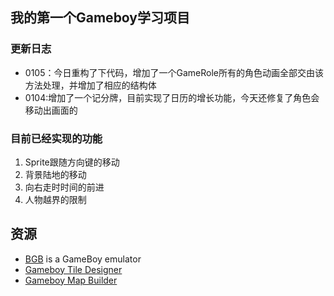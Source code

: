 ## 我的第一个Gameboy学习项目

### 更新日志

* 0105：今日重构了下代码，增加了一个GameRole所有的角色动画全部交由该方法处理，并增加了相应的结构体
* 0104:增加了一个记分牌，目前实现了日历的增长功能，今天还修复了角色会移动出画面的

### 目前已经实现的功能
1. Sprite跟随方向键的移动
2. 背景陆地的移动
3. 向右走时时间的前进
4. 人物越界的限制


## 资源

* [BGB](http://bgb.bircd.org/) is a GameBoy emulator
* [Gameboy Tile Designer](http://www.devrs.com/gb/hmgd/gbtd.html)
* [Gameboy Map Builder](http://www.devrs.com/gb/hmgd/gbmb.html)